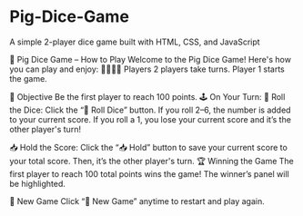 # Pig-Dice-Game
A simple 2-player dice game built with HTML, CSS, and JavaScript

🎲 Pig Dice Game – How to Play
Welcome to the Pig Dice Game! Here's how you can play and enjoy:
👨‍👩‍👧‍👦 Players
2 players take turns.
Player 1 starts the game.

🧠 Objective
Be the first player to reach 100 points.
🕹 On Your Turn:
🎲 Roll the Dice:
Click the “🎲 Roll Dice” button.
If you roll 2–6, the number is added to your current score.
If you roll a 1, you lose your current score and it’s the other player's turn!

📥 Hold the Score:
Click the “📥 Hold” button to save your current score to your total score.
Then, it’s the other player's turn.
🏆 Winning the Game
The first player to reach 100 total points wins the game!
The winner’s panel will be highlighted.

🔄 New Game
Click “🔄 New Game” anytime to restart and play again.
